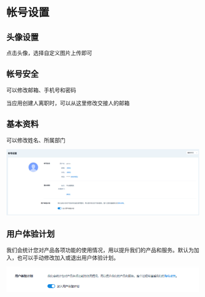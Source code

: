 # 帐号设置

## 头像设置

点击头像，选择自定义图片上传即可

## 帐号安全

可以修改邮箱、手机号和密码

当应用创建人离职时，可以从这里修改交接人的邮箱

## 基本资料

可以修改姓名、所属部门

![](../../.gitbook/assets/tu-pian%20%283%29.png)

## 用户体验计划

我们会统计您对产品各项功能的使用情况，用以提升我们的产品和服务。默认为加入，也可以手动修改加入或退出用户体验计划。

![](../../.gitbook/assets/tu-pian%20%285%29.png)



